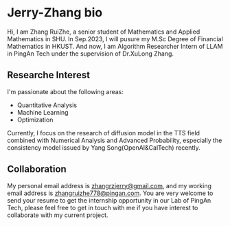 # Jerry-Zhang bio
Hi, I am Zhang RuiZhe, a senior student of Mathematics and Applied Mathematics in SHU. In Sep.2023, I will pusure my M.Sc Degree of Financial Mathematics in HKUST. And now, I am Algorithm Researcher Intern of LLAM in PingAn Tech under the supervision of Dr.XuLong Zhang.

## Researche Interest
I'm passionate about the following areas:
- Quantitative Analysis
- Machine Learning
- Optimization

Currently, I focus on the research of diffusion model in the TTS field combined with Numerical Analysis and Advanced Probability, especially the consistency model issued by Yang Song(OpenAI&CalTech) recently.

## Collaboration
My personal email address is zhangrzjerry@gmail.com, and my working email address is zhangruizhe778@pingan.com. 
You are very welcome to send your resume to get the internship opportunity in our Lab of PingAn Tech, please feel free to get in touch with me if you have interest to collaborate with my current project.
